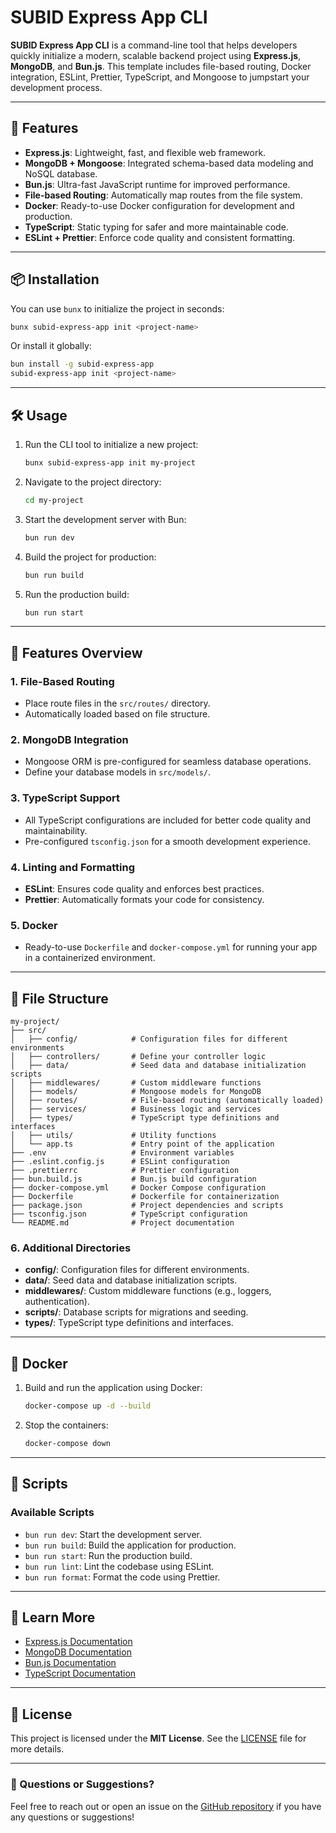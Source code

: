 # SUBID Express App CLI

**SUBID Express App CLI** is a command-line tool that helps developers quickly initialize a modern, scalable backend project using **Express.js**, **MongoDB**, and **Bun.js**. This template includes file-based routing, Docker integration, ESLint, Prettier, TypeScript, and Mongoose to jumpstart your development process.

---

## 🚀 Features

- **Express.js**: Lightweight, fast, and flexible web framework.
- **MongoDB + Mongoose**: Integrated schema-based data modeling and NoSQL database.
- **Bun.js**: Ultra-fast JavaScript runtime for improved performance.
- **File-based Routing**: Automatically map routes from the file system.
- **Docker**: Ready-to-use Docker configuration for development and production.
- **TypeScript**: Static typing for safer and more maintainable code.
- **ESLint + Prettier**: Enforce code quality and consistent formatting.

---

## 📦 Installation

You can use `bunx` to initialize the project in seconds:

```bash
bunx subid-express-app init <project-name>
```

Or install it globally:

```bash
bun install -g subid-express-app
subid-express-app init <project-name>
```

---

## 🛠️ Usage

1. Run the CLI tool to initialize a new project:

   ```bash
   bunx subid-express-app init my-project
   ```

2. Navigate to the project directory:

   ```bash
   cd my-project
   ```

3. Start the development server with Bun:

   ```bash
   bun run dev
   ```

4. Build the project for production:

   ```bash
   bun run build
   ```

5. Run the production build:
   ```bash
   bun run start
   ```

---

## 🌟 Features Overview

### 1. **File-Based Routing**

- Place route files in the `src/routes/` directory.
- Automatically loaded based on file structure.

### 2. **MongoDB Integration**

- Mongoose ORM is pre-configured for seamless database operations.
- Define your database models in `src/models/`.

### 3. **TypeScript Support**

- All TypeScript configurations are included for better code quality and maintainability.
- Pre-configured `tsconfig.json` for a smooth development experience.

### 4. **Linting and Formatting**

- **ESLint**: Ensures code quality and enforces best practices.
- **Prettier**: Automatically formats your code for consistency.

### 5. **Docker**

- Ready-to-use `Dockerfile` and `docker-compose.yml` for running your app in a containerized environment.

---

## 📁 File Structure

```plaintext
my-project/
├── src/
│   ├── config/            # Configuration files for different environments
│   ├── controllers/       # Define your controller logic
│   ├── data/              # Seed data and database initialization scripts
│   ├── middlewares/       # Custom middleware functions
│   ├── models/            # Mongoose models for MongoDB
│   ├── routes/            # File-based routing (automatically loaded)
│   ├── services/          # Business logic and services
│   ├── types/             # TypeScript type definitions and interfaces
│   ├── utils/             # Utility functions
│   └── app.ts             # Entry point of the application
├── .env                   # Environment variables
├── .eslint.config.js      # ESLint configuration
├── .prettierrc            # Prettier configuration
├── bun.build.js           # Bun.js build configuration
├── docker-compose.yml     # Docker Compose configuration
├── Dockerfile             # Dockerfile for containerization
├── package.json           # Project dependencies and scripts
├── tsconfig.json          # TypeScript configuration
└── README.md              # Project documentation
```

### 6. **Additional Directories**

- **config/**: Configuration files for different environments.
- **data/**: Seed data and database initialization scripts.
- **middlewares/**: Custom middleware functions (e.g., loggers, authentication).
- **scripts/**: Database scripts for migrations and seeding.
- **types/**: TypeScript type definitions and interfaces.

---

## 🐳 Docker

1. Build and run the application using Docker:

   ```bash
   docker-compose up -d --build
   ```

2. Stop the containers:

   ```bash
   docker-compose down
   ```

---

## 🔧 Scripts

### Available Scripts

- `bun run dev`: Start the development server.
- `bun run build`: Build the application for production.
- `bun run start`: Run the production build.
- `bun run lint`: Lint the codebase using ESLint.
- `bun run format`: Format the code using Prettier.

---

## 📖 Learn More

- [Express.js Documentation](https://expressjs.com/)
- [MongoDB Documentation](https://www.mongodb.com/docs/)
- [Bun.js Documentation](https://bun.sh/)
- [TypeScript Documentation](https://www.typescriptlang.org/)

---

## 📝 License

This project is licensed under the **MIT License**. See the [LICENSE](LICENSE) file for more details.

---

### 💬 Questions or Suggestions?

Feel free to reach out or open an issue on the [GitHub repository](https://github.com/devsubid/subid-express-app) if you have any questions or suggestions!
